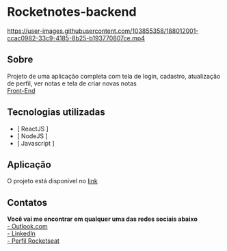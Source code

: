 # Rocketnotes-backend

https://user-images.githubusercontent.com/103855358/188012001-ccac0982-33c9-4185-8b25-b193770807ce.mp4

## Sobre

<p>
  Projeto de uma aplicação completa com tela de login, cadastro, atualização de perfil, ver notas e tela de criar novas notas </br>
  <a target="_blank" href="https://github.com/FelipePEduardo/Rocketnotes-frontend">Front-End</a>
</p>


## Tecnologias utilizadas

- [ ReactJS ]
- [ NodeJS ]
- [ Javascript ]

## Aplicação

<p>O projeto está disponível no <a href="https://rocketnotesflp.netlify.app/">link</a></p>

## Contatos

<p>
  <strong>Você vai me encontrar em qualquer uma das redes sociais abaixo</strong> </br>
  <a target="_blank" href="mailto: felipeeduardol7@outlook.com">- Outlook.com</a> </br>
  <a target="_blank" href="https://www.linkedin.com/in/felipepereiraeduardo/">- LinkedIn</a> </br>
  <a target="_blank" href="https://app.rocketseat.com.br/me/felipe-pereira-eduardo-00732">- Perfil Rocketseat</a>
</p>
